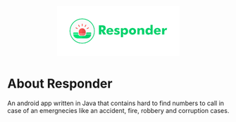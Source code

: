 <h1 align=center>
<img src="logo/horizontal.png" width=55%>
</h1>

# About Responder
An android app written in Java that contains hard to find numbers to call in case of an emergnecies like an accident, fire, robbery and corruption cases.

